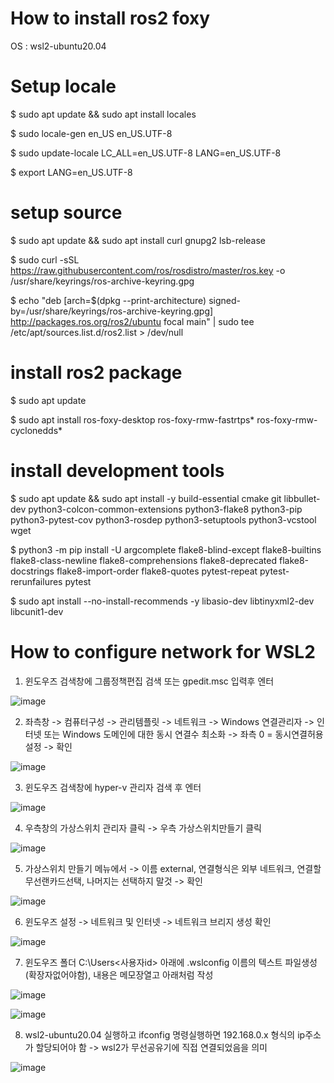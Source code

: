 # How to install ros2 foxy

OS : wsl2-ubuntu20.04

# Setup locale

$ sudo apt update && sudo apt install locales

$ sudo locale-gen en_US en_US.UTF-8

$ sudo update-locale LC_ALL=en_US.UTF-8 LANG=en_US.UTF-8

$ export LANG=en_US.UTF-8

# setup source

$ sudo apt update && sudo apt install curl gnupg2 lsb-release

$ sudo curl -sSL https://raw.githubusercontent.com/ros/rosdistro/master/ros.key -o /usr/share/keyrings/ros-archive-keyring.gpg

$ echo "deb [arch=$(dpkg --print-architecture) signed-by=/usr/share/keyrings/ros-archive-keyring.gpg] http://packages.ros.org/ros2/ubuntu focal main" | sudo tee /etc/apt/sources.list.d/ros2.list > /dev/null

# install ros2 package

$ sudo apt update

$ sudo apt install ros-foxy-desktop ros-foxy-rmw-fastrtps* ros-foxy-rmw-cyclonedds*
 
# install development tools

$ sudo apt update && sudo apt install -y build-essential cmake git libbullet-dev python3-colcon-common-extensions python3-flake8  python3-pip python3-pytest-cov python3-rosdep python3-setuptools python3-vcstool wget

$ python3 -m pip install -U argcomplete flake8-blind-except flake8-builtins flake8-class-newline flake8-comprehensions flake8-deprecated flake8-docstrings flake8-import-order flake8-quotes pytest-repeat pytest-rerunfailures pytest

$ sudo apt install --no-install-recommends -y libasio-dev libtinyxml2-dev libcunit1-dev


# How to configure network for WSL2
1. 윈도우즈 검색창에 그룹정책편집 검색 또는 gpedit.msc 입력후 엔터

![image](https://github.com/user-attachments/assets/c7f1d5c6-77e4-46f4-b082-926672a985be)

2. 좌측창 -> 컴퓨터구성 -> 관리템플릿 -> 네트워크 -> Windows 연결관리자 -> 인터넷 또는 Windows 도메인에 대한 동시 연결수 최소화 -> 좌측 0 = 동시연결허용 설정 -> 확인

![image](https://github.com/user-attachments/assets/d58a6961-d2fb-4e98-accf-e1dfc3dd0aa5)

3. 윈도우즈 검색창에 hyper-v 관리자 검색 후 엔터

![image](https://github.com/user-attachments/assets/fab0310a-f988-4904-8adf-fc8c2ac67cc5)

4. 우측창의 가상스위치 관리자 클릭 -> 우측 가상스위치만들기 클릭

![image](https://github.com/user-attachments/assets/34540f5f-4f7b-4b19-8abc-13bf45af9ee2)

5. 가상스위치 만들기 메뉴에서 -> 이름 external, 연결형식은 외부 네트워크, 연결할 무선랜카드선택, 나머지는 선택하지 말것 -> 확인

![image](https://github.com/user-attachments/assets/838af903-03d3-49e9-9e54-7b42a6e024df)

6. 윈도우즈 설정 -> 네트워크 및 인터넷 -> 네트워크 브리지 생성 확인

![image](https://github.com/user-attachments/assets/95349d22-86b4-4ecd-92a0-5fe1e8700afe)

7. 윈도우즈 폴더 C:\Users\<사용자id> 아래에 .wslconfig 이름의 텍스트 파일생성(확장자없어야함), 내용은 메모장열고 아래처럼 작성

![image](https://github.com/user-attachments/assets/81bddf53-3865-404c-b0a2-6700988e8177)

![image](https://github.com/user-attachments/assets/600b1e19-99b6-4458-91ff-b26079700a7f)

8. wsl2-ubuntu20.04 실행하고 ifconfig 명령실행하면 192.168.0.x 형식의 ip주소가 할당되어야 함 -> wsl2가 무선공유기에 직접 연결되었음을 의미

![image](https://github.com/user-attachments/assets/650ee692-d441-4e2d-a689-4e305a2827a4)
